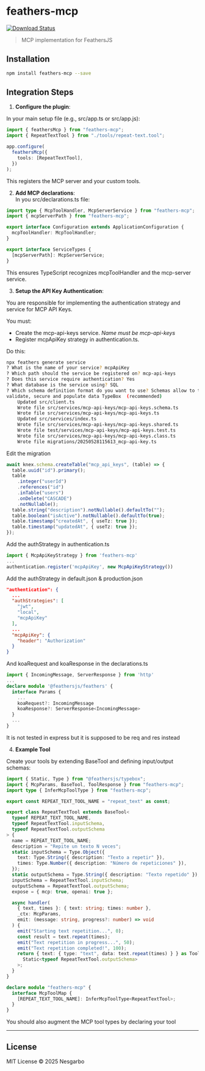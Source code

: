 # feathers-mcp

[![Download Status](https://img.shields.io/npm/dm/feathers-mcp.svg?style=flat-square)](https://www.npmjs.com/package/feathers-mcp)

> MCP implementation for FeathersJS

## Installation

```bash
npm install feathers-mcp --save
```

## Integration Steps

1. **Configure the plugin**:

In your main setup file (e.g., src/app.ts or src/app.js):

```ts
import { feathersMcp } from "feathers-mcp";
import { RepeatTextTool } from "./tools/repeat-text.tool";

app.configure(
  feathersMcp({
    tools: [RepeatTextTool],
  })
);
```

This registers the MCP server and your custom tools.

2. **Add MCP declarations**:  
   In you src/declarations.ts file:

```ts
import type { McpToolHandler, McpServerService } from "feathers-mcp";
import { mcpServerPath } from "feathers-mcp";

export interface Configuration extends ApplicationConfiguration {
  mcpToolHandler: McpToolHandler;
}

export interface ServiceTypes {
  [mcpServerPath]: McpServerService;
}
```

This ensures TypeScript recognizes mcpToolHandler and the mcp-server service.

3. **Setup the API Key Authentication**:

You are responsible for implementing the authentication strategy and service for MCP API Keys.

You must:

- Create the mcp-api-keys service. _Name must be mcp-api-keys_
- Register mcpApiKey strategy in authentication.ts.

Do this:

```bash
npx feathers generate service
? What is the name of your service? mcpApiKey
? Which path should the service be registered on? mcp-api-keys
? Does this service require authentication? Yes
? What database is the service using? SQL
? Which schema definition format do you want to use? Schemas allow to type,
validate, secure and populate data TypeBox  (recommended)
    Updated src/client.ts
    Wrote file src/services/mcp-api-keys/mcp-api-keys.schema.ts
    Wrote file src/services/mcp-api-keys/mcp-api-keys.ts
    Updated src/services/index.ts
    Wrote file src/services/mcp-api-keys/mcp-api-keys.shared.ts
    Wrote file test/services/mcp-api-keys/mcp-api-keys.test.ts
    Wrote file src/services/mcp-api-keys/mcp-api-keys.class.ts
    Wrote file migrations/20250528115613_mcp-api-key.ts
```

Edit the migration

```ts
await knex.schema.createTable("mcp_api_keys", (table) => {
  table.uuid("id").primary();
  table
    .integer("userId")
    .references("id")
    .inTable("users")
    .onDelete("CASCADE")
    .notNullable();
  table.string("description").notNullable().defaultTo("");
  table.boolean("isActive").notNullable().defaultTo(true);
  table.timestamp("createdAt", { useTz: true });
  table.timestamp("updatedAt", { useTz: true });
});
```

Add the authStrategy in authentication.ts

```ts
import { McpApiKeyStrategy } from 'feathers-mcp'
...
authentication.register('mcpApiKey', new McpApiKeyStrategy())
```

Add the authStrategy in default.json & production.json

```json
"authentication": {
  ...
  "authStrategies": [
    "jwt",
    "local",
    "mcpApiKey"
  ],
  ...
  "mcpApiKey": {
    "header": "Authorization"
  }
}
```

And koaRequest and koaResponse in the declarations.ts
```ts
import { IncomingMessage, ServerResponse } from 'http'
...
declare module '@feathersjs/feathers' {
  interface Params {
    ...
    koaRequest?: IncomingMessage
    koaResponse?: ServerResponse<IncomingMessage>
  }
  ...
}
```

It is not tested in express but it is supposed to be req and res instead

4. **Example Tool**

Create your tools by extending BaseTool and defining input/output schemas:

```ts
import { Static, Type } from "@feathersjs/typebox";
import { McpParams, BaseTool, ToolResponse } from "feathers-mcp";
import type { InferMcpToolType } from "feathers-mcp";

export const REPEAT_TEXT_TOOL_NAME = "repeat_text" as const;

export class RepeatTextTool extends BaseTool<
  typeof REPEAT_TEXT_TOOL_NAME,
  typeof RepeatTextTool.inputSchema,
  typeof RepeatTextTool.outputSchema
> {
  name = REPEAT_TEXT_TOOL_NAME;
  description = "Repite un texto N veces";
  static inputSchema = Type.Object({
    text: Type.String({ description: "Texto a repetir" }),
    times: Type.Number({ description: "Número de repeticiones" }),
  });
  static outputSchema = Type.String({ description: "Texto repetido" });
  inputSchema = RepeatTextTool.inputSchema;
  outputSchema = RepeatTextTool.outputSchema;
  expose = { mcp: true, openai: true };

  async handler(
    { text, times }: { text: string; times: number },
    _ctx: McpParams,
    emit: (message: string, progress?: number) => void
  ) {
    emit("Starting text repetition...", 0);
    const result = text.repeat(times);
    emit("Text repetition in progress...", 50);
    emit("Text repetition completed!", 100);
    return { text: { type: "text", data: text.repeat(times) } } as ToolResponse<
      Static<typeof RepeatTextTool.outputSchema>
    >;
  }
}

declare module "feathers-mcp" {
  interface McpToolMap {
    [REPEAT_TEXT_TOOL_NAME]: InferMcpToolType<RepeatTextTool>;
  }
}
```

You should also augment the MCP tool types by declaring your tool

---

## License

MIT License © 2025 Nesgarbo
